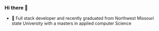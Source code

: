### Hi there 👋

- 🌱 Full stack developer and recently graduated from Northwest Missouri state University with a masters in applied computer Science


